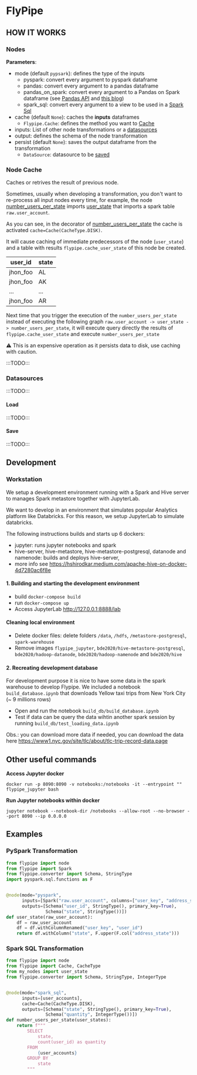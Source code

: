 # FlyPipe

## HOW IT WORKS

### Nodes

**Parameters**:

- mode (default `pypsark`): defines the type of the inputs
   - pyspark: convert every argument to pyspark dataframe
   - pandas: convert every argument to a pandas dataframe
   - pandas_on_spark: convert every argument to a Pandas on Spark dataframe (see [Pandas API](https://spark.apache.org/docs/latest/api/python/user_guide/pandas_on_spark/index.html) and [this blog](https://www.databricks.com/blog/2021/10/04/pandas-api-on-upcoming-apache-spark-3-2.html))
   - spark_sql: convert every argument to a view to be used in a [Spark Sql](#Spark-SQL-Transformation)
- cache (default `None`): caches the **inputs** dataframes
   - `Flypipe.Cache`: defines the method you want to [Cache](#cache)
- inputs: List of other node transformations or a [datasources](#datasources)
- output: defines the schema of the node transformation
- persist (default `None`): saves the output dataframe from the transformation
  - `DataSource`: datasource to be [saved](#save)

### Node Cache

Caches or retrives the result of previous node.

Sometimes, usually when developing a transformation, you don't want to re-process all input nodes every 
time, for example, the node [number_users_per_state](#Spark-SQL-Transformation) imports
[user_state](#PySpark-Transformation) that imports a spark table `raw.user_account`.

As you can see, in the decorator of [number_users_per_state](#Spark-SQL-Transformation)
the cache is activated `cache=Cache(CacheType.DISK)`.

It will cause caching of immediate predecessors of the node (`user_state`) and a table with results 
`flypipe.cache_user_state` of this node be created.

 user_id | state |
--- | --- |
jhon_foo | AL |
jhon_foo | AK |
... | ... |
jhon_foo | AR |

Next time that you trigger the execution of the `number_users_per_state` instead of executing the following
graph `raw.user_account -> user_state -> number_users_per_state`, it will execute query directly the results of
`flypipe.cache_user_state` and execute `number_users_per_state`

:warning: This is an expensive operation as it persists data to disk, use caching with caution.

:::TODO:::

### Datasources

:::TODO:::

#### Load

:::TODO:::

#### Save

:::TODO:::

## Development

### Workstation
We setup a development environment running with a Spark and Hive server to manages Spark metastore together with 
JupyterLab.

We want to develop in an environment that simulates popular Analytics platform like Databricks. For this reason, we
setup JupyterLab to simulate databricks. 

The following instructions builds and starts up 6 dockers:
- jupyter: runs jupyter notebooks and spark
- hive-server, hive-metastore, hive-metastore-postgresql, datanode and namenode: builds and deploys hive-server, 
- more info see https://hshirodkar.medium.com/apache-hive-on-docker-4d7280ac6f8e

#### 1. Building and starting the development environment
 
- build `docker-compose build`
- run `docker-compose up`
- Access JupyterLab http://127.0.0.1:8888/lab

#### Cleaning local environment

- Delete docker files: delete folders `/data`, `/hdfs`, `/metastore-postgresql`, `spark-warehouse`
- Remove images `flypipe_jupyter`, `bde2020/hive-metastore-postgresql`, `bde2020/hadoop-datanode`, `bde2020/hadoop-namenode` and `bde2020/hive`

#### 2. Recreating development database
For development purpose it is nice to have some data in the spark warehouse to develop Flypipe.
We included a notebook `build_database.ipynb` that downloads Yellow taxi trips from New York City
(~ 9 millions rows)

- Open and run the notebook `build_db/build_database.ipynb`
- Test if data can be query the data wihtin another spark session by running `build_db/test_loading_data.ipynb`

Obs.: you can download more data if needed, you can download the data here 
https://www1.nyc.gov/site/tlc/about/tlc-trip-record-data.page


## Other useful commands

**Access Jupyter docker**

```
docker run -p 8090:8090 -v notebooks:/notebooks -it --entrypoint "" flypipe_jupyter bash
```

**Run Jupyter notebooks within docker**

```
jupyter notebook --notebook-dir /notebooks --allow-root --no-browser --port 8090 --ip 0.0.0.0
```

## Examples

### PySpark Transformation

```python
from flypipe import node
from flypipe import Spark
from flypipe.converter import Schema, StringType
import pyspark.sql.functions as F


@node(mode="pyspark",
      inputs=[Spark("raw.user_account", columns=["user_key", "address_state"])],
      outputs=[Schema("user_id", StringType(), primary_key=True),
               Schema("state", StringType())])
def user_state(raw_user_account):
    df = raw_user_account
    df = df.withColumnRenamed("user_key", "user_id")
    return df.withColumn("state", F.upper(F.col("address_state")))
```

### Spark SQL Transformation

```python
from flypipe import node
from flypipe import Cache, CacheType
from my_nodes import user_state
from flypipe.converter import Schema, StringType, IntegerType


@node(mode="spark_sql",
      inputs=[user_accounts],
      cache=Cache(CacheType.DISK),
      outputs=[Schema("state", StringType(), primary_key=True),
               Schema("quantity", IntegerType())])
def number_users_per_state(user_states):
    return f"""
        SELECT
            state,
            count(user_id) as quantity            
        FROM
            {user_accounts}
        GROUP BY 
            state
        """
```
